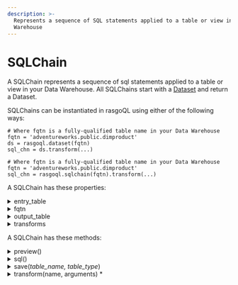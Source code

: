 ```yaml
---
description: >-
  Represents a sequence of SQL statements applied to a table or view in the Data
  Warehouse
---
```


# SQLChain

A SQLChain represents a sequence of sql statements applied to a table or view in your Data Warehouse. All SQLChains start with a [Dataset](dataset.md) and return a Dataset.

SQLChains can be instantiated in rasgoQL using either of the following ways:

```
# Where fqtn is a fully-qualified table name in your Data Warehouse 
fqtn = 'adventureworks.public.dimproduct'
ds = rasgoql.dataset(fqtn)
sql_chn = ds.transform(...)
```

```
# Where fqtn is a fully-qualified table name in your Data Warehouse 
fqtn = 'adventureworks.public.dimproduct'
sql_chn = rasgoql.sqlchain(fqtn).transform(...)
```

A SQLChain has these properties:

<details>

<summary>entry_table</summary>

Dataset: The original table or view this chain applies its queries to

```
sql_chn.entry_table
```

</details>

<details>

<summary>fqtn</summary>

str: (fully-qualified table name) The name of the table or view this chain will create in the DataWarehouse if saved in current state

_<mark style="color:orange;">NOTE: This property will be mutable until the chain is saved</mark>_

```
sql_chn.entry_table
```

</details>

<details>

<summary>output_table</summary>

Dataset: The Dataset object this chain will produce if saved in current state

_<mark style="color:orange;">NOTE: This property will be mutable until the chain is saved</mark>_

```
sql_chn.output_table
```

</details>

<details>

<summary>transforms</summary>

list of Transforms: An ordered list of transforms applied to the entry\_table

```
sql_chn.transforms
```

</details>

A SQLChain has these methods:

<details>

<summary>preview()</summary>

Returns the top 10 rows into a pandas DataFrame

```
df = sql_chn.preview()
df.head()
```

</details>

<details>

<summary>sql()</summary>

Returns the SQL statement to create this chain

```
sql_chn.sql()code
```

</details>

<details>

<summary>save(<em>table_name, table_type</em>)</summary>

Saves this SQL chain as a table or view in the DataWarehouse

Params:

**table\_name**: str: name for the SQL object

**table\_type**: str: TABLE or VIEW&#x20;

```
sql_chn.save(
    table_name=, 
    table_type='view'
)
```

</details>

<details>

<summary>transform(name, arguments) *</summary>

Applies a Rasgo transform template and returns a the SQLChain with a new terminal transform.

_<mark style="color:orange;">NOTE: Mutates the output\_table and fqtn properties of the SQLChain.</mark>_

_**\*NOTE: Any transform that can be run via the transform() method is also available as an alias method on the SQLChain. See samples below for more details.**_

Params:

**name**: str: transform to apply

**arguments**: dict: transform arguments to apply

Example using .transform()

```
sql_chn.transform(
    name='cast',
    arguments={
      casts: {
        'NUM_ONE': 'string'}
    }
)
```

Example using alias .cast()

```
sql_chn.cast(
    casts={
      'NUM_ONE': 'string'}
    }
)
```

</details>

